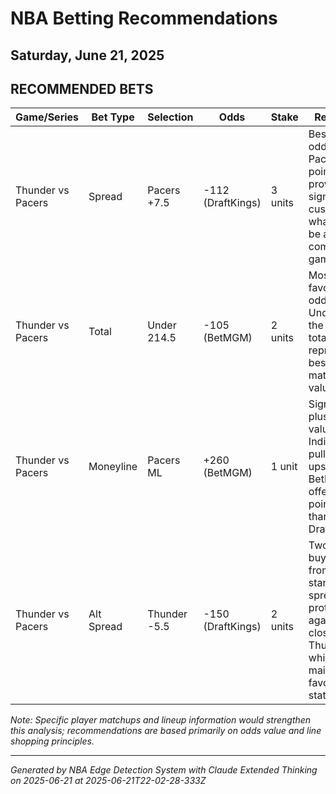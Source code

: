 # NBA Betting Recommendations
## Saturday, June 21, 2025

## RECOMMENDED BETS
| Game/Series | Bet Type | Selection | Odds | Stake | Reasoning |
|-------------|----------|-----------|------|-------|-----------|
| Thunder vs Pacers | Spread | Pacers +7.5 | -112 (DraftKings) | 3 units | Best spread odds for Pacers; 7.5 points provides significant cushion in what could be a competitive game |
| Thunder vs Pacers | Total | Under 214.5 | -105 (BetMGM) | 2 units | Most favorable odds for the Under with the lower total line; represents best mathematical value |
| Thunder vs Pacers | Moneyline | Pacers ML | +260 (BetMGM) | 1 unit | Significant plus-money value if Indiana can pull the upset; BetMGM offers 30 points better than DraftKings |
| Thunder vs Pacers | Alt Spread | Thunder -5.5 | -150 (DraftKings) | 2 units | Two-point buy down from standard spread offers protection against a close Thunder win while maintaining favorite status |

*Note: Specific player matchups and lineup information would strengthen this analysis; recommendations are based primarily on odds value and line shopping principles.*

---
*Generated by NBA Edge Detection System with Claude Extended Thinking on 2025-06-21 at 2025-06-21T22-02-28-333Z*
